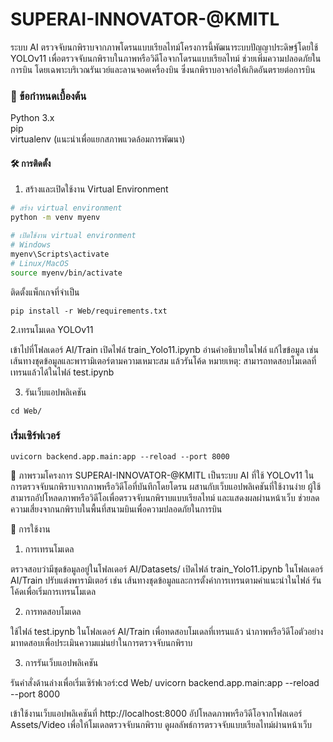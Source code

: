 # SUPERAI-INNOVATOR-@KMITL
ระบบ AI ตรวจจับนกพิราบจากภาพโดรนแบบเรียลไทม์โครงการนี้พัฒนาระบบปัญญาประดิษฐ์โดยใช้ YOLOv11 เพื่อตรวจจับนกพิราบในภาพหรือวิดีโอจากโดรนแบบเรียลไทม์ ช่วยเพิ่มความปลอดภัยในการบิน โดยเฉพาะบริเวณรันเวย์และลานจอดเครื่องบิน ซึ่งนกพิราบอาจก่อให้เกิดอันตรายต่อการบิน

### 📌 ข้อกำหนดเบื้องต้น

Python 3.x  
pip  
virtualenv (แนะนำเพื่อแยกสภาพแวดล้อมการพัฒนา)


#### 🛠️ การติดตั้ง
1. สร้างและเปิดใช้งาน Virtual Environment
```bash
# สร้าง virtual environment
python -m venv myenv

# เปิดใช้งาน virtual environment
# Windows
myenv\Scripts\activate
# Linux/MacOS
source myenv/bin/activate
```
ติดตั้งแพ็กเกจที่จำเป็น
```
pip install -r Web/requirements.txt
```

2.เทรนโมเดล YOLOv11

เข้าไปที่โฟลเดอร์ AI/Train
เปิดไฟล์ train_Yolo11.ipynb
อ่านคำอธิบายในไฟล์ แก้ไขข้อมูล เช่น เส้นทางชุดข้อมูลและพารามิเตอร์ตามความเหมาะสม แล้วรันโค้ด
หมายเหตุ: สามารถทดสอบโมเดลที่เทรนแล้วได้ในไฟล์ test.ipynb

3. รันเว็บแอปพลิเคชัน
```
cd Web/
```

### เริ่มเซิร์ฟเวอร์
```
uvicorn backend.app.main:app --reload --port 8000
```

📖 ภาพรวมโครงการ
SUPERAI-INNOVATOR-@KMITL เป็นระบบ AI ที่ใช้ YOLOv11 ในการตรวจจับนกพิราบจากภาพหรือวิดีโอที่บันทึกโดยโดรน ผสานกับเว็บแอปพลิเคชันที่ใช้งานง่าย ผู้ใช้สามารถอัปโหลดภาพหรือวิดีโอเพื่อตรวจจับนกพิราบแบบเรียลไทม์ และแสดงผลผ่านหน้าเว็บ ช่วยลดความเสี่ยงจากนกพิราบในพื้นที่สนามบินเพื่อความปลอดภัยในการบิน

🚀 การใช้งาน
1. การเทรนโมเดล

ตรวจสอบว่ามีชุดข้อมูลอยู่ในโฟลเดอร์ AI/Datasets/
เปิดไฟล์ train_Yolo11.ipynb ในโฟลเดอร์ AI/Train
ปรับแต่งพารามิเตอร์ เช่น เส้นทางชุดข้อมูลและการตั้งค่าการเทรนตามคำแนะนำในไฟล์
รันโค้ดเพื่อเริ่มการเทรนโมเดล

2. การทดสอบโมเดล

ใช้ไฟล์ test.ipynb ในโฟลเดอร์ AI/Train เพื่อทดสอบโมเดลที่เทรนแล้ว
นำภาพหรือวิดีโอตัวอย่างมาทดสอบเพื่อประเมินความแม่นยำในการตรวจจับนกพิราบ

3. การรันเว็บแอปพลิเคชัน

รันคำสั่งด้านล่างเพื่อเริ่มเซิร์ฟเวอร์:cd Web/
uvicorn backend.app.main:app --reload --port 8000


เข้าใช้งานเว็บแอปพลิเคชันที่ http://localhost:8000
อัปโหลดภาพหรือวิดีโอจากโฟลเดอร์ Assets/Video เพื่อให้โมเดลตรวจจับนกพิราบ
ดูผลลัพธ์การตรวจจับแบบเรียลไทม์ผ่านหน้าเว็บ
